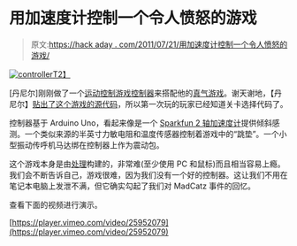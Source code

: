 # 用加速度计控制一个令人愤怒的游戏

> 原文:[https://hack aday . com/2011/07/21/用加速度计控制一个令人愤怒的游戏/](https://hackaday.com/2011/07/21/controlling-an-infuriating-game-with-an-accelerometer/)

[![](../Images/ac21de132565f494995914e9dbfca117.png "controller")T2】](http://hackaday.com/wp-content/uploads/2011/07/controller.png)

[丹尼尔]刚刚做了一个[运动控制游戏控制器](http://vimeo.com/25952079)来搭配他的[真气游戏](http://www.switch-estudios.com.mx/games/smartball.html)。谢天谢地，【丹尼尔】[贴出了这个游戏的源代码](http://www.switch-estudios.com.mx/games/SmartBall.pde)，所以第一次玩的玩家已经知道关卡选择代码了。

控制器基于 Arduino Uno，看起来像是一个 [Sparkfun 2 轴加速度计](http://www.sparkfun.com/products/844)提供倾斜感测。一个类似来源的半英寸力敏电阻和温度传感器控制着游戏中的“跳垫”。一个小型振动传呼机马达绑在控制器上作为震动包。

这个游戏本身是由[处理](http://processing.org/)构建的，非常难(至少使用 PC 和鼠标)而且相当容易上瘾。我们会不断告诉自己，游戏很难，因为我们没有一个好的控制器。这让我们不用在笔记本电脑上发泄不满，但它确实勾起了我们对 MadCatz 事件的回忆。

查看下面的视频进行演示。

[https://player.vimeo.com/video/25952079](https://player.vimeo.com/video/25952079)